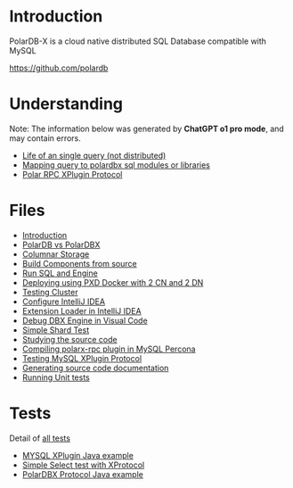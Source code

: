 # Introduction

PolarDB-X is a cloud native distributed SQL Database compatible with MySQL

https://github.com/polardb  

# Understanding

Note: The information below was generated by **ChatGPT o1 pro mode**, and may contain errors.

- [Life of an single query (not distributed)](./docs/single_query.md)
- [Mapping query to polardbx sql modules or libraries](./docs/single_query_code.md)
- [Polar RPC XPlugin Protocol](./docs/xplugin.md)

# Files

- [Introduction](./docs/introduction.md)
- [PolarDB vs PolarDBX](./docs/db_vs_dbx.md)
- [Columnar Storage](./docs/columnar.md)
- [Build Components from source](./docs/build.md)
- [Run SQL and Engine](./docs/run.md)
- [Deploying using PXD Docker with 2 CN and 2 DN](./docs/deploy_pxd.md)
- [Testing Cluster](./docs/testing_cluster.md)
- [Configure IntelliJ IDEA](./docs/intellij.md)
- [Extension Loader in IntelliJ IDEA](./docs/intellij_extension.md)
- [Debug DBX Engine in Visual Code](./docs/debug_engine_vc.md)
- [Simple Shard Test](./docs/shard_test.md)
- [Studying the source code](./study/README.md)
- [Compiling polarx-rpc plugin in MySQL Percona](./docs/mysql_percona.md)
- [Testing MySQL XPlugin Protocol](./docs/xplugin_test.md)
- [Generating source code documentation](./docs/doxygen_basic.md)
- [Running Unit tests](./docs/run_tests.md)

# Tests

Detail of [all tests](./tests/README.md)

- [MYSQL XPlugin Java example](./tests/xplugin-test)
- [Simple Select test with XProtocol](./tests/select-test)
- [PolarDBX Protocol Java example](./tests/polardbx-test)
